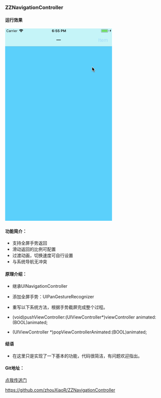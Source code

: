 ### ZZNavigationController

#### 运行效果
![运行效果图](运行效果图.gif)

#### 功能简介：

- 支持全屏手势返回
- 滑动返回的比例可配置
- 过渡动画，切换速度可自行设置
- 与系统导航无冲突

#### 原理介绍：

- 继承UINavigationController
- 添加全屏手势：UIPanGestureRecognizer
- 重写以下系统方法，根据手势截屏完成整个过程。

- (void)pushViewController:(UIViewController*)viewController animated:(BOOL)animated;
- (UIViewController *)popViewControllerAnimated:(BOOL)animated;

#### 结语

- 在这里只是实现了一下基本的功能，代码很简洁，有问题欢迎指出。

#### Git地址：
[点我传送门](https://github.com/zhouXiaoR/ZZNavigationController)

https://github.com/zhouXiaoR/ZZNavigationController



